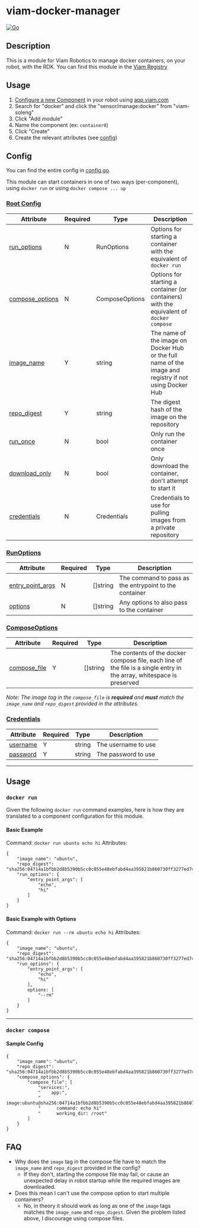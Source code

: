 # viam-docker-manager

[![Go](https://github.com/viam-soleng/viam-docker-manager/actions/workflows/go.yml/badge.svg)](https://github.com/viam-soleng/viam-docker-manager/actions/workflows/go.yml)

## Description

This is a module for Viam Robotics to manage docker containers, on your robot, with the RDK. You can find this module in the [Viam Registry](https://app.viam.com/module/viam-soleng/viam-docker-manager)

## Usage

1. [Configure a new Component](https://docs.viam.com/registry/configure/) in your robot using [app.viam.com](app.viam.com)
2. Search for "docker" and click the "sensor/manage:docker" from "viam-soleng"
3. Click "Add module"
4. Name the component (ex: `container0`)
5. Click "Create"
6. Create the relevant attributes (see [config](#config))


## Config

You can find the entire config in [config.go](docker_deploy/config.go#L13-L38).

This module can start containers in one of two ways (per-component), using `docker run` or using `docker compose ... up`

### [Root Config](docker_deploy/config.go#L13-L22)
|Attribute|Required|Type|Description|
|---------|--------|----|-----------|
|[run_options](docker_deploy/config.go#L15)|N|RunOptions|Options for starting a container with the equivalent of `docker run`|
|[compose_options](docker_deploy/config.go#L16)|N|ComposeOptions|Options for starting a container (or containers) with the equivalent of `docker compose`|
|[image_name](docker_deploy/config.go#L17)|Y|string|The name of the image on Docker Hub or the full name of the image and registry if not using Docker Hub|
|[repo_digest](docker_deploy/config.go#L18)|Y|string|The digest hash of the image on the repository|
|[run_once](docker_deploy/config.go#L19)|N|bool|Only run the container once|
|[download_only](docker_deploy/config.go#L20)|N|bool|Only download the container, don't attempt to start it|
|[credentials](docker_deploy/config.go#L21)|N|Credentials|Credentials to use for pulling images from a private repository|

### [RunOptions](docker_deploy/config.go#L29-L33)
|Attribute|Required|Type|Description|
|---------|--------|----|-----------|
|[entry_point_args](docker_deploy/config.go#L31)|N|[]string|The command to pass as the entrypoint to the container|
|[options](docker_deploy/config.go#L32)|N|[]string|Any options to also pass to the container|

### [ComposeOptions](docker_deploy/config.go#L25-L27)
|Attribute|Required|Type|Description|
|---------|--------|----|-----------|
|[compose_file](docker_deploy/config.go#L26)|Y|[]string|The contents of the docker compose file, each line of the file is a single entry in the array, whitespace is preserved|

_Note: The image tag in the `compose_file` is **required** and **must** match the `image_name` and `repo_digest` provided in the attributes._

### [Credentials](docker_deploy/config.go#L35-L38)
|Attribute|Required|Type|Description|
|---------|--------|----|-----------|
|[username](docker_deploy/config.go#L36)|Y|string|The username to use|
|[password](docker_deploy/config.go#L37)|Y|string|The password to use|

---

## Usage

### `docker run`

Given the following `docker run` command examples, here is how they are translated to a component configuration for this module.

#### Basic Example

Command: `docker run ubuntu echo hi`
Attributes:
```
{
    "image_name": "ubuntu",
    "repo_digest": "sha256:04714a1bfbb2d8b5390b5cc0c055e48ebfabd4aa395821b860730ff3277ed74a",
    "run_options": {
        "entry_point_args": [
            "echo",
            "hi"
        ]
    }
}
```

#### Basic Example with Options

Command: `docker run --rm ubuntu echo hi`
Attributes:
```
{
    "image_name": "ubuntu",
    "repo_digest": "sha256:04714a1bfbb2d8b5390b5cc0c055e48ebfabd4aa395821b860730ff3277ed74a",
    "run_options": {
        "entry_point_args": [
            "echo",
            "hi"
        ],
        options: [
            "--rm"
        ]
    }
}
```
---

### `docker compose`

#### Sample Config

```
{
    "image_name": "ubuntu",
    "repo_digest": "sha256:04714a1bfbb2d8b5390b5cc0c055e48ebfabd4aa395821b860730ff3277ed74a",
    "compose_options": {
        "compose_file": [
            "services:",
            "    app:",
            "      image:ubuntu@sha256:04714a1bfbb2d8b5390b5cc0c055e48ebfabd4aa395821b860730ff3277ed74a",
            "      command: echo hi"
            "      working_dir: /root"
        ]
    }
}
```

## FAQ
* Why does the `image` tag in the compose file have to match the `image_name` and `repo_digest` provided in the config?
   * If they don't, starting the compose file may fail, or cause an unexpected delay in robot startup while the required images are downloaded.
* Does this mean I can't use the compose option to start multiple containers?
   * No, in theory it should work as long as one of the `image` tags matches the `image_name` and `repo_digest`. Given the problem listed above, I discourage using compose files.
